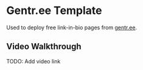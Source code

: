 # Gentr.ee Template

Used to deploy free link-in-bio pages from [gentr.ee](https://gentr.ee).

## Video Walkthrough

TODO: Add video link
